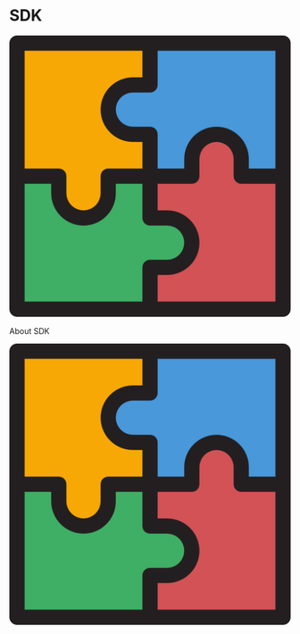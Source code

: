 # SDK



![](../.gitbook/assets/icon-sdk.png)

About SDK

![](../.gitbook/assets/icon-sdk%20%282%29.png)

